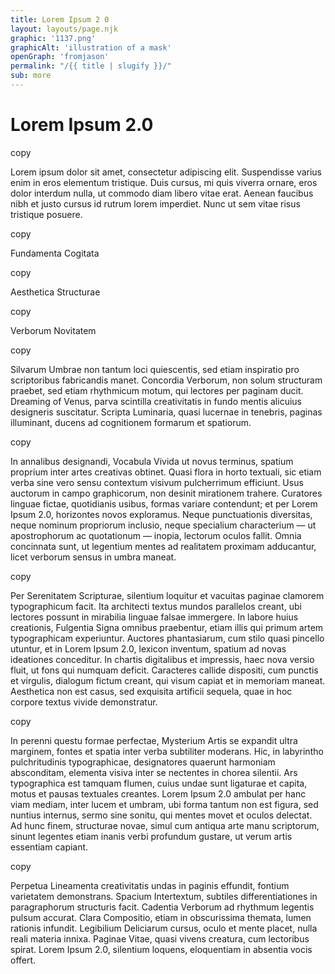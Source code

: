 ```yaml
---
title: Lorem Ipsum 2 0
layout: layouts/page.njk
graphic: '1137.png'
graphicAlt: 'illustration of a mask'
openGraph: 'fromjason'
permalink: "/{{ title | slugify }}/"
sub: more
---
```


# Lorem Ipsum 2.0


<!-- Mark up. Each p has a unique id and each a has respective data-target -->
<div class="ipsum-div">
 <a role="button" data-target="lorem-1" class="copy-btn" style="font-size: var(--text--small-font-size); color: var(--color--accent);">copy</a>
  <p id="lorem-1" class="lorem-para">
    Lorem ipsum dolor sit amet, consectetur adipiscing elit. Suspendisse varius
    enim in eros elementum tristique. Duis cursus, mi quis viverra ornare, eros
    dolor interdum nulla, ut commodo diam libero vitae erat. Aenean faucibus
    nibh et justo cursus id rutrum lorem imperdiet. Nunc ut sem vitae risus
    tristique posuere.
  </p>
</div>
<div class="ipsum-div">
  <a role="button" data-target="lorem-2" class="copy-btn" style="font-size: var(--text--small-font-size); color: var(--color--accent);">copy</a>
  <p id="lorem-2" class="lorem-para">Fundamenta Cogitata</p>
</div>
<div class="ipsum-div">
<a role="button" data-target="lorem-3" class="copy-btn" style="font-size: var(--text--small-font-size); color: var(--color--accent);">copy</a>
  <p id="lorem-3" class="lorem-para">Aesthetica Structurae</p>
</div>
<div class="ipsum-div">
 <a role="button" data-target="lorem-4" class="copy-btn" style="font-size: var(--text--small-font-size); color: var(--color--accent);">copy</a>
  <p id="lorem-4" class="lorem-para">Verborum Novitatem</p>
</div>
<div class="ipsum-div">
 <a role="button" data-target="lorem-5" class="copy-btn" style="font-size: var(--text--small-font-size); color: var(--color--accent);">copy</a>
  <p id="lorem-5" class="lorem-para">
    Silvarum Umbrae non tantum loci quiescentis, sed etiam inspiratio pro
    scriptoribus fabricandis manet. Concordia Verborum, non solum structuram
    praebet, sed etiam rhythmicum motum, qui lectores per paginam ducit.
    Dreaming of Venus, parva scintilla creativitatis in fundo mentis alicuius
    designeris suscitatur. Scripta Luminaria, quasi lucernae in tenebris,
    paginas illuminant, ducens ad cognitionem formarum et spatiorum.
  </p>
</div>
<div class="ipsum-div">
 <a role="button" data-target="lorem-6" class="copy-btn" style="font-size: var(--text--small-font-size); color: var(--color--accent);">copy</a>
  <p id="lorem-6" class="lorem-para">
    In annalibus designandi, Vocabula Vivida ut novus terminus, spatium proprium
    inter artes creativas obtinet. Quasi flora in horto textuali, sic etiam
    verba sine vero sensu contextum visivum pulcherrimum efficiunt. Usus
    auctorum in campo graphicorum, non desinit mirationem trahere. Curatores
    linguae fictae, quotidianis usibus, formas variare contendunt; et per Lorem
    Ipsum 2.0, horizontes novos exploramus. Neque punctuationis diversitas,
    neque nominum propriorum inclusio, neque specialium characterium — ut
    apostrophorum ac quotationum — inopia, lectorum oculos fallit. Omnia
    concinnata sunt, ut legentium mentes ad realitatem proximam adducantur,
    licet verborum sensus in umbra maneat.
  </p>
</div>
<div class="ipsum-div">
<a role="button" data-target="lorem-7" class="copy-btn" style="font-size: var(--text--small-font-size); color: var(--color--accent);">copy</a>
  <p id="lorem-7" class="lorem-para">
    Per Serenitatem Scripturae, silentium loquitur et vacuitas paginae clamorem
    typographicum facit. Ita architecti textus mundos parallelos creant, ubi
    lectores possunt in mirabilia linguae falsae immergere. In labore huius
    creationis, Fulgentia Signa omnibus praebentur, etiam illis qui primum artem
    typographicam experiuntur. Auctores phantasiarum, cum stilo quasi pincello
    utuntur, et in Lorem Ipsum 2.0, lexicon inventum, spatium ad novas
    ideationes conceditur. In chartis digitalibus et impressis, haec nova versio
    fluit, ut fons qui numquam deficit. Caracteres callide dispositi, cum
    punctis et virgulis, dialogum fictum creant, qui visum capiat et in memoriam
    maneat. Aesthetica non est casus, sed exquisita artificii sequela, quae in
    hoc corpore textus vivide demonstratur.
  </p>
</div>
<div class="ipsum-div">
 <a role="button" data-target="lorem-8" class="copy-btn" style="font-size: var(--text--small-font-size); color: var(--color--accent);">copy</a>
  <p id="lorem-8" class="lorem-para">
    In perenni questu formae perfectae, Mysterium Artis se expandit ultra
    marginem, fontes et spatia inter verba subtiliter moderans. Hic, in
    labyrintho pulchritudinis typographicae, designatores quaerunt harmoniam
    absconditam, elementa visiva inter se nectentes in chorea silentii. Ars
    typographica est tamquam flumen, cuius undae sunt ligaturae et capita, motus
    et pausas textuales creantes. Lorem Ipsum 2.0 ambulat per hanc viam mediam,
    inter lucem et umbram, ubi forma tantum non est figura, sed nuntius
    internus, sermo sine sonitu, qui mentes movet et oculos delectat. Ad hunc
    finem, structurae novae, simul cum antiqua arte manu scriptorum, sinunt
    legentes etiam inanis verbi profundum gustare, ut verum artis essentiam
    capiant.
  </p>
</div>
<div class="ipsum-div">
 <a role="button" data-target="lorem-9" class="copy-btn" style="font-size: var(--text--small-font-size); color: var(--color--accent);">copy</a>
  <p id="lorem-9" class="lorem-para">
    Perpetua Lineamenta creativitatis undas in paginis effundit, fontium
    varietatem demonstrans. Spacium Intertextum, subtiles differentiationes in
    paragraphorum structuris facit. Cadentia Verborum ad rhythmum legentis
    pulsum accurat. Clara Compositio, etiam in obscurissima themata, lumen
    rationis infundit. Legibilium Deliciarum cursus, oculo et mente placet,
    nulla reali materia innixa. Paginae Vitae, quasi vivens creatura, cum
    lectoribus spirat. Lorem Ipsum 2.0, silentium loquens, eloquentiam in
    absentia vocis offert.
  </p>
</div>
